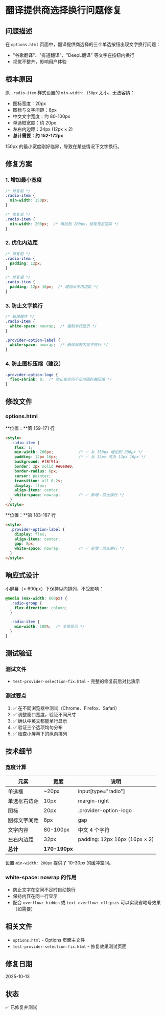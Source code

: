 # 翻译提供商选择换行问题修复

## 问题描述

在 `options.html` 页面中，翻译提供商选择的三个单选按钮出现文字换行问题：
- "谷歌翻译"、"有道翻译"、"DeepL翻译" 等文字在按钮内换行
- 视觉不整齐，影响用户体验

## 根本原因

原 `.radio-item` 样式设置的 `min-width: 150px` 太小，无法容纳：
- 图标宽度：20px
- 图标与文字间距：8px
- 中文文字宽度：约 80-100px
- 单选框宽度：约 20px
- 左右内边距：24px (12px × 2)
- **总计需要：约 152-172px**

150px 的最小宽度刚好临界，导致在某些情况下文字换行。

## 修复方案

### 1. 增加最小宽度

```css
/* 修复前 */
.radio-item {
  min-width: 150px;
}

/* 修复后 */
.radio-item {
  min-width: 200px;  /* 增加到 200px，留有充足空间 */
}
```

### 2. 优化内边距

```css
/* 修复前 */
.radio-item {
  padding: 12px;
}

/* 修复后 */
.radio-item {
  padding: 12px 16px;  /* 增加水平内边距 */
}
```

### 3. 防止文字换行

```css
/* 新增属性 */
.radio-item {
  white-space: nowrap;  /* 强制单行显示 */
}

.provider-option-label {
  white-space: nowrap;  /* 确保标签内容不换行 */
}
```

### 4. 防止图标压缩（建议）

```css
.provider-option-logo {
  flex-shrink: 0;  /* 防止在空间不足时图标被压缩 */
}
```

## 修改文件

### options.html

**位置：**第 159-171 行

```html
<style>
  .radio-item {
    flex: 1;
    min-width: 200px;           /* ✅ 从 150px 增加到 200px */
    padding: 12px 16px;         /* ✅ 从 12px 改为 12px 16px */
    background: #f8f9fa;
    border: 2px solid #e0e0e0;
    border-radius: 6px;
    cursor: pointer;
    transition: all 0.2s;
    display: flex;
    align-items: center;
    white-space: nowrap;        /* ✅ 新增：防止换行 */
  }
</style>
```

**位置：**第 183-187 行

```html
<style>
  .provider-option-label {
    display: flex;
    align-items: center;
    gap: 8px;
    white-space: nowrap;        /* ✅ 新增：防止换行 */
  }
</style>
```

## 响应式设计

小屏幕（< 600px）下保持纵向排列，不受影响：

```css
@media (max-width: 600px) {
  .radio-group {
    flex-direction: column;
  }

  .radio-item {
    min-width: 100%;  /* 全宽显示 */
  }
}
```

## 测试验证

### 测试文件
- `test-provider-selection-fix.html` - 完整的修复前后对比演示

### 测试要点
1. ✅ 在不同浏览器中测试（Chrome、Firefox、Safari）
2. ✅ 调整窗口宽度，验证不同尺寸
3. ✅ 确认中英文都能单行显示
4. ✅ 验证三个选项均匀分布
5. ✅ 检查小屏幕下的纵向排列

## 技术细节

### 宽度计算

| 元素 | 宽度 | 说明 |
|------|------|------|
| 单选框 | ~20px | input[type="radio"] |
| 单选框右边距 | 10px | margin-right |
| 图标 | 20px | .provider-option-logo |
| 图标文字间距 | 8px | gap |
| 文字内容 | 80-100px | 中文 4 个字符 |
| 左右内边距 | 32px | padding: 12px 16px (16px × 2) |
| **总计** | **170-190px** | |

设置 `min-width: 200px` 提供了 10-30px 的缓冲空间。

### white-space: nowrap 的作用

- 防止文字在空间不足时自动换行
- 保持内容在同一行显示
- 配合 `overflow: hidden` 或 `text-overflow: ellipsis` 可以实现省略号效果（如需要）

## 相关文件

- `options.html` - Options 页面主文件
- `test-provider-selection-fix.html` - 修复效果测试页面

## 修复日期

2025-10-13

## 状态

✅ 已修复并测试

